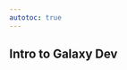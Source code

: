 ```yaml
---
autotoc: true
---
```


<slot name="/events/gcc2024/header" />
<div class="text-center">

## Intro to Galaxy Dev

</div>
